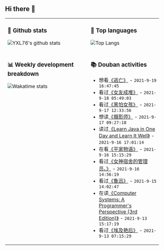 ## Hi there 👋

<table>
<tr>
<td valign="top" width="54%">

### 🔭 Github stats

![YXL76's github stats](https://github-readme-stats.yxl76.vercel.app/api?username=YXL76&count_private=true&show_icons=true&include_all_commits=true&theme=prussian&line_height=28&disable_animations=true)

</td>

<td valign="top" width="46%">

### 🌱 Top languages

![Top Langs](https://github-readme-stats.yxl76.vercel.app/api/top-langs/?username=YXL76&layout=compact&theme=prussian&langs_count=8&hide=HTML,CSS,SCSS)

</td>
</tr>
<tr>
<td valign="top" width="54%">

### 📊 Weekly development breakdown

![Wakatime stats](https://github-readme-stats.yxl76.vercel.app/api/wakatime?username=YXL76&layout=compact&theme=prussian)


</td>
<td valign="top" width="46%">

### 📚 Douban activities

- 想看[《逃亡》](http://movie.douban.com/subject/30403645/) - `2021-9-19 16:47:45`
- 看过[《女友成堆》](http://movie.douban.com/subject/35256239/) - `2021-9-18 05:49:03`
- 看过[《黑怕女孩》](http://movie.douban.com/subject/35322686/) - `2021-9-17 12:33:56`
- 想读[《摄影师》](https://book.douban.com/subject/26870760/) - `2021-9-17 09:27:18`
- 读过[《Learn Java in One Day and Learn It Well》](https://book.douban.com/subject/35599914/) - `2021-9-16 17:01:14`
- 在看[《平家物语》](http://movie.douban.com/subject/35590029/) - `2021-9-16 15:15:29`
- 看过[《女神宿舍的管理员。》](http://movie.douban.com/subject/35083480/) - `2021-9-16 14:56:19`
- 看过[《鲁迅》](http://movie.douban.com/subject/1459399/) - `2021-9-15 14:02:47`
- 在读[《Computer Systems: A Programmer's Perspective (3rd Edition)》](https://book.douban.com/subject/26344642/) - `2021-9-13 15:17:19`
- 看过[《埃及艳后》](http://movie.douban.com/subject/1292550/) - `2021-9-13 07:15:29`

</td>
</tr>
</table>

<!--
**YXL76/YXL76** is a ✨ _special_ ✨ repository because its `README.md` (this file) appears on your GitHub profile.

Here are some ideas to get you started:

- 🔭 I’m currently working on ...
- 🌱 I’m currently learning ...
- 👯 I’m looking to collaborate on ...
- 🤔 I’m looking for help with ...
- 💬 Ask me about ...
- 📫 How to reach me: ...
- 😄 Pronouns: ...
- ⚡ Fun fact: ...
-->
